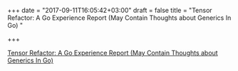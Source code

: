 +++
date = "2017-09-11T16:05:42+03:00"
draft = false
title = "Tensor Refactor: A Go Experience Report (May Contain Thoughts about Generics In Go)  "

+++

<p><a href="https://blog.chewxy.com/2017/09/11/tensor-refactor/">Tensor Refactor: A Go Experience Report (May Contain Thoughts about Generics In Go)  </a></p>